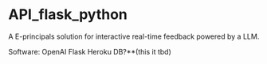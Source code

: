 # API_flask_python

A E-principals solution for interactive real-time feedback powered by a LLM.

Software:
OpenAI
Flask
Heroku
DB?**(this it tbd)
